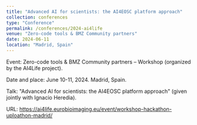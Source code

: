 ```yaml
---
title: "Advanced AI for scientists: the AI4EOSC platform approach"
collection: conferences
type: "Conference"
permalink: /conferences/2024-ai4life
venue: "Zero-code tools & BMZ Community partners"
date: 2024-06-11
location: "Madrid, Spain"
---
```


Event: Zero-code tools & BMZ Community partners – Workshop (organized by the AI4Life project). 

Date and place: June 10-11, 2024. Madrid, Spain.

Talk: "Advanced AI for scientists: the AI4EOSC platform approach" (given jointly with Ignacio Heredia). 

URL: https://ai4life.eurobioimaging.eu/event/workshop-hackathon-uploathon-madrid/

